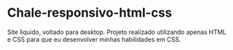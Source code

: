 # Chale-responsivo-html-css

Site liquido, voltado para desktop. Projeto realizado utilizando apenas HTML e CSS para que eu desenvolver minhas habilidades em CSS. 
